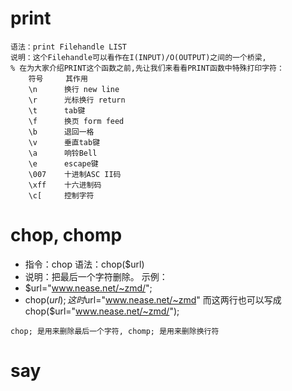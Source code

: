 # print
```
语法：print Filehandle LIST
说明：这个Filehandle可以看作在I(INPUT)/O(OUTPUT)之间的一个桥梁,
% 在为大家介绍PRINT这个函数之前,先让我们来看看PRINT函数中特殊打印字符： 
    符号     其作用
    \n      换行 new line
    \r      光标换行 return
    \t      tab键
    \f      换页 form feed
    \b      退回一格
    \v      垂直tab键
    \a      响铃Bell
    \e      escape键
    \007    十进制ASC II码
    \xff    十六进制码
    \c[     控制字符
```



# chop, chomp
+ 指令：chop 语法：chop($url)
+ 说明：把最后一个字符删除。
示例：     
+ $url="www.nease.net/~zmd/";
+ chop($url); 
这时$url="www.nease.net/~zmd"
而这两行也可以写成chop($url="www.nease.net/~zmd/");

`chop; 是用来删除最后一个字符, chomp; 是用来删除换行符`



# say

